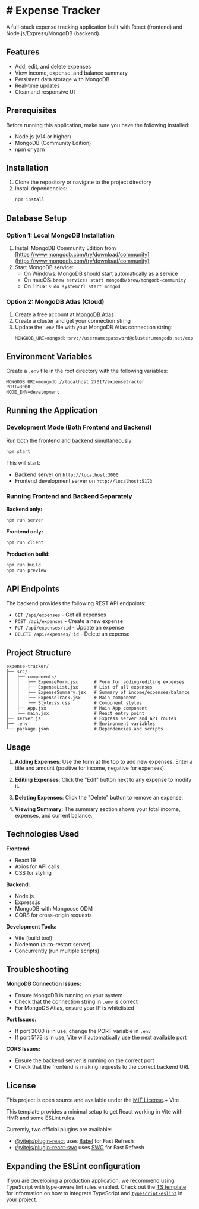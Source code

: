 # # Expense Tracker

A full-stack expense tracking application built with React (frontend) and Node.js/Express/MongoDB (backend).

## Features

- Add, edit, and delete expenses
- View income, expense, and balance summary
- Persistent data storage with MongoDB
- Real-time updates
- Clean and responsive UI

## Prerequisites

Before running this application, make sure you have the following installed:

- Node.js (v14 or higher)
- MongoDB (Community Edition)
- npm or yarn

## Installation

1. Clone the repository or navigate to the project directory
2. Install dependencies:
   ```bash
   npm install
   ```

## Database Setup

### Option 1: Local MongoDB Installation

1. Install MongoDB Community Edition from [https://www.mongodb.com/try/download/community](https://www.mongodb.com/try/download/community)
2. Start MongoDB service:
   - On Windows: MongoDB should start automatically as a service
   - On macOS: `brew services start mongodb/brew/mongodb-community`
   - On Linux: `sudo systemctl start mongod`

### Option 2: MongoDB Atlas (Cloud)

1. Create a free account at [MongoDB Atlas](https://www.mongodb.com/atlas)
2. Create a cluster and get your connection string
3. Update the `.env` file with your MongoDB Atlas connection string:
   ```
   MONGODB_URI=mongodb+srv://username:password@cluster.mongodb.net/expensetracker
   ```

## Environment Variables

Create a `.env` file in the root directory with the following variables:

```
MONGODB_URI=mongodb://localhost:27017/expensetracker
PORT=3000
NODE_ENV=development
```

## Running the Application

### Development Mode (Both Frontend and Backend)

Run both the frontend and backend simultaneously:
```bash
npm start
```

This will start:
- Backend server on `http://localhost:3000`
- Frontend development server on `http://localhost:5173`

### Running Frontend and Backend Separately

**Backend only:**
```bash
npm run server
```

**Frontend only:**
```bash
npm run client
```

**Production build:**
```bash
npm run build
npm run preview
```

## API Endpoints

The backend provides the following REST API endpoints:

- `GET /api/expenses` - Get all expenses
- `POST /api/expenses` - Create a new expense
- `PUT /api/expenses/:id` - Update an expense
- `DELETE /api/expenses/:id` - Delete an expense

## Project Structure

```
expense-tracker/
├── src/
│   ├── components/
│   │   ├── ExpenseForm.jsx      # Form for adding/editing expenses
│   │   ├── ExpenseList.jsx      # List of all expenses
│   │   ├── ExpenseSummary.jsx   # Summary of income/expenses/balance
│   │   ├── ExpenseTrack.jsx     # Main component
│   │   └── Stylecss.css         # Component styles
│   ├── App.jsx                  # Main App component
│   └── main.jsx                 # React entry point
├── server.js                    # Express server and API routes
├── .env                         # Environment variables
└── package.json                 # Dependencies and scripts
```

## Usage

1. **Adding Expenses**: Use the form at the top to add new expenses. Enter a title and amount (positive for income, negative for expenses).

2. **Editing Expenses**: Click the "Edit" button next to any expense to modify it.

3. **Deleting Expenses**: Click the "Delete" button to remove an expense.

4. **Viewing Summary**: The summary section shows your total income, expenses, and current balance.

## Technologies Used

**Frontend:**
- React 19
- Axios for API calls
- CSS for styling

**Backend:**
- Node.js
- Express.js
- MongoDB with Mongoose ODM
- CORS for cross-origin requests

**Development Tools:**
- Vite (build tool)
- Nodemon (auto-restart server)
- Concurrently (run multiple scripts)

## Troubleshooting

**MongoDB Connection Issues:**
- Ensure MongoDB is running on your system
- Check that the connection string in `.env` is correct
- For MongoDB Atlas, ensure your IP is whitelisted

**Port Issues:**
- If port 3000 is in use, change the PORT variable in `.env`
- If port 5173 is in use, Vite will automatically use the next available port

**CORS Issues:**
- Ensure the backend server is running on the correct port
- Check that the frontend is making requests to the correct backend URL

## License

This project is open source and available under the [MIT License](LICENSE).+ Vite

This template provides a minimal setup to get React working in Vite with HMR and some ESLint rules.

Currently, two official plugins are available:

- [@vitejs/plugin-react](https://github.com/vitejs/vite-plugin-react/blob/main/packages/plugin-react) uses [Babel](https://babeljs.io/) for Fast Refresh
- [@vitejs/plugin-react-swc](https://github.com/vitejs/vite-plugin-react/blob/main/packages/plugin-react-swc) uses [SWC](https://swc.rs/) for Fast Refresh

## Expanding the ESLint configuration

If you are developing a production application, we recommend using TypeScript with type-aware lint rules enabled. Check out the [TS template](https://github.com/vitejs/vite/tree/main/packages/create-vite/template-react-ts) for information on how to integrate TypeScript and [`typescript-eslint`](https://typescript-eslint.io) in your project.
